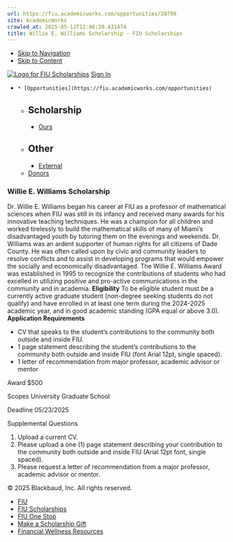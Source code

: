 ```yaml
---
url: https://fiu.academicworks.com/opportunities/20790
site: AcademicWorks
crawled_at: 2025-05-13T12:08:39.431474
title: Willie E. Williams Scholarship - FIU Scholarships
---
```


  * [Skip to Navigation](https://fiu.academicworks.com/opportunities/20790#navigation)
  * [Skip to Content](https://fiu.academicworks.com/opportunities/20790#main)

[![Logo for FIU Scholarships](https://s3.amazonaws.com/static.academicworks.com/clients/fiu/assets/images/logo.png)](http://fiu.academicworks.com) [Sign In](https://fiu.academicworks.com/users/sign_in)
  *     * [Opportunities](https://fiu.academicworks.com/opportunities)
      * ## Scholarship
        * [Ours](https://fiu.academicworks.com/opportunities)
      * ## Other
        * [External](https://fiu.academicworks.com/opportunities/external)
    * [Donors](https://fiu.academicworks.com/donors)


### Willie E. Williams Scholarship
Dr. Willie E. Williams began his career at FIU as a professor of mathematical sciences when FIU was still in its infancy and received many awards for his innovative teaching techniques. He was a champion for all children and worked tirelessly to build the mathematical skills of many of Miami’s disadvantaged youth by tutoring them on the evenings and weekends. Dr. Williams was an ardent supporter of human rights for all citizens of Dade County. He was often called upon by civic and community leaders to resolve conflicts and to assist in developing programs that would empower the socially and economically disadvantaged.
The Willie E. Williams Award was established in 1995 to recognize the contributions of students who had excelled in utilizing positive and pro-active communications in the community and in academia.
**Eligibility** To be eligible student must be a currently active graduate student (non-degree seeking students do not qualify) and have enrolled in at least one term during the 2024-2025 academic year, and in good academic standing (GPA equal or above 3.0).
**Application Requirements**
  * CV that speaks to the student’s contributions to the community both outside and inside FIU.
  * 1 page statement describing the student’s contributions to the community both outside and inside FIU (font Arial 12pt, single spaced).
  * 1 letter of recommendation from major professor, academic advisor or mentor



Award
    $500 

Scopes
    University Graduate School 

Deadline
    05/23/2025 

Supplemental Questions
    
  1. Upload a current CV.
  2. Please upload a one (1) page statement describing your contribution to the community both outside and inside FIU (Arial 12pt font, single spaced).
  3. Please request a letter of recommendation from a major professor, academic advisor or mentor.


© 2025 Blackbaud, Inc. All rights reserved. 
  * [FIU ](http://fiu.edu/)
  * [FIU Scholarships](http://scholarships.fiu.edu)
  * [FIU One Stop](http://onestop.fiu.edu)
  * [Make a Scholarship Gift](https://give.fiu.edu/give-now/)
  * [Financial Wellness Resources](https://go.fiu.edu/iGrad)


